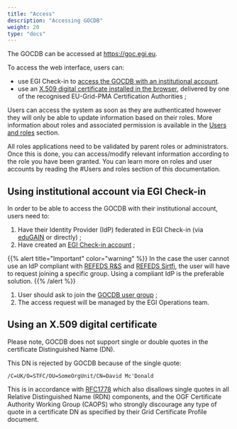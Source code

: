 ```yaml
---
title: "Access"
description: "Accessing GOCDB"
weight: 20
type: "docs"
---
```


The GOCDB can be accessed at https://goc.egi.eu.

To access the web interface, users can:

- use EGI Check-in to [access the GOCDB with an institutional
  account](#using-institutional-account-via-egi-check-in).
- use an [X.509 digital certificate installed in the
  browser](#using-an-x509-digital-certificate), delivered by
  one of the recognised EU-Grid-PMA Certification Authorities ;

Users can access the system as soon as they are authenticated however they will
only be able to update information based on their roles.
More information about roles and associated permission is available in the
[Users and
roles](https://wiki.egi.eu/wiki/GOCDB/Input_System_User_Documentation#Users_and_roles)
section.

All roles applications need to be validated by parent roles or administrators.
Once this is done, you can access/modify relevant information according to the
role you have been granted. You can learn more on roles and user accounts by
reading the #Users and roles section of this documentation.

## Using institutional account via EGI Check-in

In order to be able to access the GOCDB with their institutional account, users
need to:

1. Have their Identity Provider (IdP) federated in EGI Check-in (via
   [eduGAIN](https://edugain.org/) or directly) ;
1. Have created an [EGI Check-in
   account](https://wiki.egi.eu/wiki/AAI_usage_guide) ;

{{% alert title="Important" color="warning" %}}
In the case the user cannot use an IdP compliant with [REFEDS
R&S](https://refeds.org/research-and-scholarship) and [REFEDS
Sirtfi](https://refeds.org/sirtfi), the user will have to request joining a
specific group. Using a compliant IdP is the preferable solution.
{{% /alert %}}

1. User should ask to join the [GOCDB user
   group](https://aai.egi.eu/registry/co_petitions/start/coef:41) ;
1. The access request will be managed by the EGI Operations team.

## Using an X.509 digital certificate

Please note, GOCDB does not support single or double quotes in the certificate
Distinguished Name (DN).

This DN is rejected by GOCDB because of the single quote:

```
/C=UK/O=STFC/OU=SomeOrgUnit/CN=David Mc'Donald
```

This is in accordance with [RFC1778](https://tools.ietf.org/html/rfc1778) which
also disallows single quotes in all Relative Distinguished Name (RDN)
components, and the OGF Certificate Authority Working Group (CAOPS) who
strongly discourage any type of quote in a certificate DN as specified by their
Grid Certificate Profile document.

